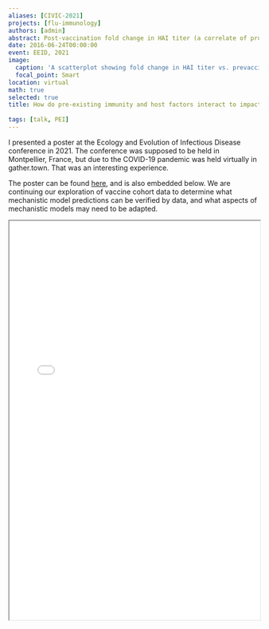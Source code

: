 ```yaml
---
aliases: [CIVIC-2021]
projects: [flu-immunology]
authors: [admin]
abstract: Post-vaccination fold change in HAI titer (a correlate of protection for influenza immunity) appears to have a negative linear relationship with pre-vaccination titer. However, the effect of vaccine dose does not appear to be consistent with mechanistic model predictions, and we also notice an effect of age, which is not accounted for by previous models.
date: 2016-06-24T00:00:00
event: EEID, 2021
image:
  caption: 'A scatterplot showing fold change in HAI titer vs. prevaccination titer. While all of our plots show the expected negative linear response, the effect of age is typically quite noticeable.'
  focal_point: Smart
location: virtual
math: true
selected: true
title: How do pre-existing immunity and host factors interact to impact influenza vaccine response?
  
tags: [talk, PEI]
---
```


I presented a poster at the Ecology and Evolution of Infectious Disease conference in 2021. The conference was supposed to be held in Montpellier, France, but due to the COVID-19 pandemic was held virtually in gather.town. That was an interesting experience.

The poster can be found [here](/posters/CIVIC-Annual-2021-slides.pdf), and is also embedded below. We are continuing our exploration of vaccine cohort data to determine what mechanistic model predictions can be verified by data, and what aspects of mechanistic models may need to be adapted.

<iframe src="/posters/CIVIC-Annual-2021-slides.pdf" width="100%" height="800">
</iframe>